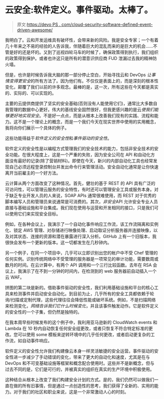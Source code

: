 # 云安全:软件定义。事件驱动。太棒了。

> 原文:[https://devo PS . com/cloud-security-software-defined-event-driven-awesome/](https://devops.com/cloud-security-software-defined-event-driven-awesome/)

我明白了。云和开发运维具有破坏性，会带来新的风险。我是安全专家；一个有着几十年来之不易的经验的人告诉我，伴随着巨大的混乱而来的是巨大的机会……不管是好的还是坏的。又到了巡视四轮马车的时候了，确保政策得到执行，我们组织的政策得到保护。或者也许这只是所有的潜意识供应商 FUD 泄漏过去我的精神防火墙。

但是，也许是时候告诉我大脑的那一部分停止空白，开始寻找云和 DevOps *让事情变得更安全*的所有方法了。因为他们有。不仅仅是表面上的，而是深刻的根本性变化，颠覆了我们以前的许多观念。最棒的是，这一次，所有这些在今天都是真实的、实际的、可以实现的。

主要的云提供商提供了坚实的安全基础(否则没有人能使用它们)，通常比大多数自我管理的数据中心更好。伟大的基线安全固然很好，但我更感兴趣的是云*使我们能够更好地实现安全*。不是好一点点，而是从根本上改善我们现有的实践、流程和能力。这不是一个理论上的概念，而是一个我们今天在现实世界中使用的实用概念，我将向你们展示一个具体的例子。

这些功能得益于*软件定义的安全性*和*事件驱动的安全性*。

软件定义的安全性是以编程方式管理我们的安全技术的能力，包括非安全技术的安全功能。在很大程度上，这是一个严重的失败，因为安全公司在 API 和自动化方面没有最好的记录(除了营销材料)。即使在今天，新兴的内部自动化工具也经常发现自己必须远程登录控制台并发出命令行来管理活动。安全自动化通常是让你快速离开当前雇主的一个好方法。

云计算从两个方面改变了这种情况。首先，健壮的基于 REST 的 API 具有广泛的可访问性，可以管理云服务的安全特性，有时还可以管理安全工具或服务本身。对于缺乏专业开发人员的人来说，SOAP APIs 通常很难使用，而 REST 对于优秀的脚本编写人员和管理员来说通常是可消费的。其次，*非安全*API 允许安全专业人员直接与基础设施和平台集成。我们现在使用与运营和开发相同的接口，只是我们可以使用它们来实现安全目标。

例如，在各种会议上，我演示了一个自动化事件响应工作流，该工作流隔离和实例化、锁定 AWS 管理、对存储进行映像处理、启动取证分析服务器并连接映像，以及对其状态、连接的资源和潜在暴露进行深入分析。GitHub 上有一个旧版本，我很快会发布一个更新的版本。这一切都发生在几秒钟内。

另一个例子，在同一个项目中，几乎可以立即识别出您的帐户中不受 Chef 管理的任何实例。识别传统网络中不受管理的服务器是一项常见的审计功能，需要数周或数月的时间。在云计算中，有两个 API 调用和一个三行比较函数。去年在 RSA 会议上，我演示了在不到一分钟的时间内，在检测到的 web 服务器前自动插入一个云 WAF。

拼图的第二块是新的。借助事件驱动的安全性，我们利用基础设施和平台的核心工具来检测事件并启动安全自动化。到目前为止，几乎所有的安全工具都依赖于轮询/扫描或定制代理，这些代理往往会降低性能或破坏系统。例如，不是扫描网络来检测变化，*网络告诉我们它什么时候变化*，并且该事件触发动作。它是软件定义的安全性的一个子集，但仍然是独特的。

在我本周早些时候发布的这个例子中，我利用亚马逊新的 CloudWatch events 和 Lambda 在 10 秒内自动恢复任何安全组更改，或者只恢复不符合特定标准的更改。您可以使用 some 模板来逆转环境中的几乎任何更改，或者启动更复杂的工作流，如自动事件响应。

软件定义的安全性允许我们构建像云本身一样灵活敏捷的安全运营。事件驱动的安全性进一步减少了手动错误的变化，带来了更大的自动化和速度，尤其是在与 DevOps 和不可变基础设施等框架和概念配合使用时。这些并不是新概念，但与过去不同的是，它们是可行的，并被真实的组织在真实的生产环境中积极使用。

这种结合从根本上改变了我们构建安全计划的方式。是的，我们仍然可以做我们一直在做的所有旧事情，但是通过一点创造性的思考，我们获得了全新的、实用的能力。对于我们的社区和职业来说，这是一个非常激动人心的时刻。